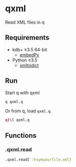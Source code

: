 # qxml

Read XML files in q

## Requirements

* kdb+ ≥3.5 64-bit
  * [embedPy](https://code.kx.com/v2/ml/embedpy/)
* Python ≥3.5
  * [xmltodict](https://pypi.org/project/xmltodict/)

## Run

Start q with qxml

```bash
q qxml.q
```

Or from q, load `qxml.q`.

```q
q)\l qxml.q
```

## Functions

### .qxml.read

```q
.qxml.read[`:hsymyourfile.xml]
```
